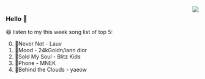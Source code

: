 <img align="right"  src="https://github-readme-stats.vercel.app/api/top-langs/?username=sohyunQVQ" />

### Hello 👋

😄 listen to my this week song list of top 5:

0. 🌈Never Not - Lauv
1. 🌈Mood - 24kGoldn/iann dior
2. 🌈Sold My Soul - Blitz Kids
3. 🌈Phone - MNEK
4. 🌈Behind the Clouds - yaeow

